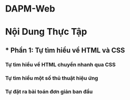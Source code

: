 # DAPM-Web
<h1><b>Nội Dung Thực Tập</b></h1>
<h2>    * Phần 1: Tự tìm hiểu về HTML và CSS</h2>
<h3>      Tự tìm hiểu về HTML chuyển nhanh qua CSS</h3>
<h3>      Tự tìm hiểu một số thủ thuật hiệu ứng</h3>
<h3>      Tự đặt ra bài toán đơn giản ban đầu</h3>
